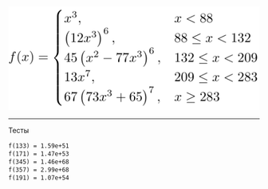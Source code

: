 ![task](task.png)

---

Тесты

```
f(133) = 1.59e+51
f(171) = 1.47e+53
f(345) = 1.46e+68
f(357) = 2.99e+68
f(191) = 1.07e+54
```